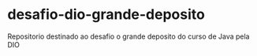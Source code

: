# desafio-dio-grande-deposito
Repositorio destinado ao desafio o grande deposito do curso de Java pela DIO
